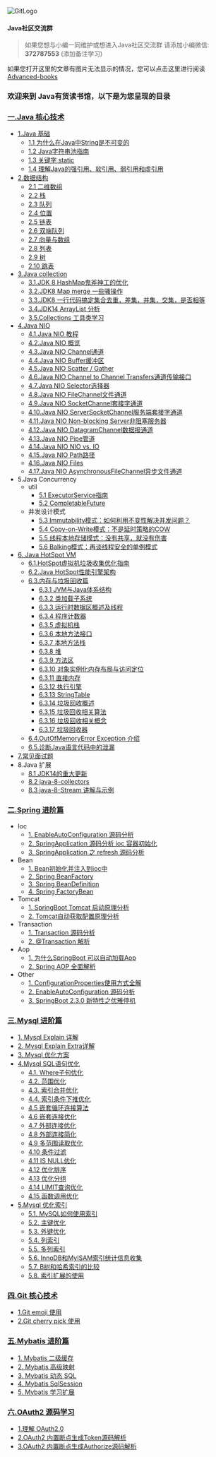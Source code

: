 ![GitLogo](doc/logo/book.jpg)

#### Java社区交流群
> 如果您想与小编一同维护或想进入Java社区交流群 
> 请添加小编微信: **372787553** (添加备注学习)

如果您打开这里的文章有图片无法显示的情况，您可以点击这里进行阅读[Advanced-books](https://gitee.com/YangHaiJi/Advanced-books)

### 欢迎来到 Java有货读书馆，以下是为您呈现的目录

### [一.Java 核心技术](note/java/README.md)
 - [1.Java 基础](note/java/base/README.md)
     - [1.1 为什么在Java中String是不可变的](note/java/base/book/String.md)
     - [1.2 Java字符串池指南](note/java/base/book/StringPool.md)
     - [1.3 关键字 static](note/java/base/book/static.md)
     - [1.4 理解Java的强引用、软引用、弱引用和虚引用](note/java/base/book/Reference.md)
 - [2.数据结构](note/java/datastructure/README.md)
     - [2.1 二维数组](note/java/datastructure/book/SparseArray.md)
     - [2.2 栈](note/java/datastructure/book/Stack.md)
     - [2.3 队列](note/java/datastructure/book/Queue.md)
     - [2.4 位置](note/java/datastructure/book/Position.md)
     - [2.5 链表](note/java/datastructure/book/Linkend.md)
     - [2.6 双端队列](note/java/datastructure/book/Deque.md)
     - [2.7 向量与数组](note/java/datastructure/book/VectorOrArrayList.md)
     - [2.8 列表](note/java/datastructure/book/List.md)
     - [2.9 树](note/java/datastructure/book/Tree.md)
     - [2.10 跳表](note/java/datastructure/book/skipList.md)
 - [3.Java collection](note/java/collection/README.md)
     - [3.1.JDK 8 HashMap鬼斧神工的优化](https://blog.csdn.net/weixin_38937840/article/details/106805496)
     - [3.2.JDK8 Map merge 一些骚操作](note/java/collection/map/map_merge.md)
     - [3.3.JDK8 一行代码搞定集合去重，差集，并集，交集，是否相等](https://blog.csdn.net/weixin_38937840/article/details/107338265)
     - [3.4.JDK14 ArrayList 分析](note/java/collection/list/ArrayList.md)  
     - [3.5.Collections 工具类学习](note/java/collection/collections/collections.md)  
 - [4.Java NIO](note/java/README.md)    
     - [4.1.Java NIO 教程](note/java/nio/book/JavaNIO教程.md)    
     - [4.2.Java NIO 概览](note/java/nio/book/JavaNIO概览.md)    
     - [4.3.Java NIO Channel通道](note/java/nio/book/Channel通道.md)    
     - [4.4.Java NIO Buffer缓冲区](note/java/nio/book/Buffer缓冲区.md)    
     - [4.5.Java NIO Scatter / Gather](note/java/nio/book/ScatterGather.md)    
     - [4.6.Java NIO Channel to Channel Transfers通道传输接口](note/java/nio/book/Transfers通道传输接口.md)    
     - [4.7.Java NIO Selector选择器](note/java/nio/book/Selector选择器.md)    
     - [4.8.Java NIO FileChannel文件通道](note/java/nio/book/FileChannel文件通道.md)    
     - [4.9.Java NIO SocketChannel套接字通道](note/java/nio/book/SocketChannel套接字通道.md)    
     - [4.10.Java NIO ServerSocketChannel服务端套接字通道](note/java/nio/book/ServerSocketChannel服务端套接字通道.md)    
     - [4.11.Java NIO Non-blocking Server非阻塞服务器](note/java/nio/book/Server非阻塞服务器.md)    
     - [4.12.Java NIO DatagramChannel数据报通道](note/java/nio/book/DatagramChannel数据报通道.md)    
     - [4.13.Java NIO Pipe管道](note/java/nio/book/Pipe管道.md)    
     - [4.14.Java NIO NIO vs. IO](note/java/nio/book/NIOvsIO.md)    
     - [4.15.Java NIO Path路径](note/java/nio/book/Path路径.md)    
     - [4.16.Java NIO Files](note/java/nio/book/Files.md)    
     - [4.17.Java NIO AsynchronousFileChannel异步文件通道](note/java/nio/book/AsynchronousFileChannel异步文件通道.md)  
 - 5.Java Concurrency
      - util
        - [5.1 ExecutorService指南](note/java/concurrency/util/ExecutorService指南.md)  
        - [5.2 CompletableFuture](https://blog.csdn.net/weixin_38937840/article/details/105046588) 
      - 并发设计模式
        - [5.3 Immutability模式：如何利用不变性解决并发问题？](note/java/concurrency/designpattern/Immutability.md) 
        - [5.4 Copy-on-Write模式：不是延时策略的COW](note/java/concurrency/designpattern/CopyOnWrite.md) 
        - [5.5 线程本地存储模式：没有共享，就没有伤害](note/java/concurrency/designpattern/ThreadLocalPattern.md) 
        - [5.6 Balking模式：再谈线程安全的单例模式](note/java/concurrency/designpattern/Balking.md) 
 - [6. Java HotSpot VM](note/java/jvm/README.md)
     - [6.1.HotSpot虚拟机垃圾收集优化指南](note/java/jvm/HotSpot/JavaHotSpotVM.md)
     - [6.2.Java HotSpot性能引擎架构](note/java/jvm/HotSpot/JavaHotSpot性能引擎架构.md)
     - [6.3.内存与垃圾回收篇](note/java/jvm/README.md)
         - [6.3.1 JVM与Java体系结构](note/java/jvm/内存与垃圾回收篇/1_JVM与Java体系结构/README.md)
         - [6.3.2 类加载子系统](note/java/jvm/内存与垃圾回收篇/2_类加载子系统/README.md)
         - [6.3.3 运行时数据区概述及线程](note/java/jvm/内存与垃圾回收篇/3_运行时数据区概述及线程/README.md)
         - [6.3.4 程序计数器](note/java/jvm/内存与垃圾回收篇/4_程序计数器/README.md)
         - [6.3.5 虚拟机栈](note/java/jvm/内存与垃圾回收篇/5_虚拟机栈/README.md)
         - [6.3.6 本地方法接口](note/java/jvm/内存与垃圾回收篇/6_本地方法接口/README.md)
         - [6.3.7 本地方法栈](note/java/jvm/内存与垃圾回收篇/7_本地方法栈/README.md)
         - [6.3.8 堆](note/java/jvm/内存与垃圾回收篇/8_堆/README.md)
         - [6.3.9 方法区](note/java/jvm/内存与垃圾回收篇/9_方法区/README.md)
         - [6.3.10 对象实例化内存布局与访问定位](note/java/jvm/内存与垃圾回收篇/10_对象实例化内存布局与访问定位/README.md)
         - [6.3.11 直接内存](note/java/jvm/内存与垃圾回收篇/11_直接内存/README.md)
         - [6.3.12 执行引擎](note/java/jvm/内存与垃圾回收篇/12_执行引擎/README.md)
         - [6.3.13 StringTable](note/java/jvm/内存与垃圾回收篇/13_StringTable/README.md)
         - [6.3.14 垃圾回收概述](note/java/jvm/内存与垃圾回收篇/14_垃圾回收概述/README.md)
         - [6.3.15 垃圾回收相关算法](note/java/jvm/内存与垃圾回收篇/15_垃圾回收相关算法/README.md)
         - [6.3.16 垃圾回收相关概念](note/java/jvm/内存与垃圾回收篇/16_垃圾回收相关概念/README.md)
         - [6.3.17 垃圾回收器](note/java/jvm/内存与垃圾回收篇/17_垃圾回收器/README.md)
     - [6.4.OutOfMemoryError Exception 介绍](note/java/jvm/StandardEditionTroubleshootingGuide/OutOfMemoryErrorException.md)    
     - [6.5.诊断Java语言代码中的泄漏](note/java/jvm/StandardEditionTroubleshootingGuide/DiagnoseLeaksinJavaLanguageCode.md)    
 - [7.常见面试题](note/java/InterviewQuestions/README.md)
 - 8.Java 扩展 
     - [8.1 JDK14的重大更新](https://blog.csdn.net/weixin_38937840/article/details/105054595)
     - [8.2 java-8-collectors](note/java/stream/collectors.md)   
     - [8.3 java-8-Stream 讲解与示例](note/java/stream/stream.md)   
### [二.Spring 进阶篇](note/spring/README.md)
 - Ioc 
     - [1. EnableAutoConfiguration 源码分析](note/spring/book/EnableAutoConfiguration.md)
     - [2. SpringApplication 源码分析 ioc 容器初始化](note/spring/book/ioc/SpringApplication.md)
     - [3. SpringApplication 之 refresh 源码分析](note/spring/book/ioc/refresh.md)
 - Bean    
     - [1. Bean初始化并注入到ioc中](note/spring/book/bean/InitBean.md)
     - [2. Spring BeanFactory ](note/spring/book/bean/BeanFactory.md)
     - [3. Spring BeanDefinition](note/spring/book/bean/BeanDefinition.md)
     - [4. Spring FactoryBean](note/spring/book/bean/FactoryBean.md)
 - Tomcat    
     - [1. SpringBoot Tomcat 启动原理分析](note/spring/book/ioc/SpringBoot_Tomcat.md)
     - [2. Tomcat自动获取配置原理分析](note/spring/book/ioc/TomcatConfigurationFile.md)
 - Transaction
     - [1. Transaction 源码分析](note/spring/book/transaction/Transaction_invoke.md)
     - [2. @Transaction 解析](note/spring/book/transaction/Transaction解析.md)
 - Aop
     - [1. 为什么SpringBoot 可以自动加载Aop](note/spring/book/aop/SpringAutoProxy.md)        
     - [2. Spring AOP 全面解析](note/spring/book/aop/SpringAop.md)        
 - Other 
     - [1. ConfigurationProperties使用方式全解](note/spring/book/ConfigurationProperties.md)
     - [2. EnableAutoConfiguration 源码分析](note/spring/book/EnableAutoConfiguration.md)
     - [3. SpringBoot 2.3.0 新特性之优雅停机](note/spring/book/GracefulShutdown.md)
### [三.Mysql 进阶篇](note/mysql/README.md)
 - [1. Mysql Explain 详解](note/mysql/book/Explain.md)
 - [2. Mysql Explain Extra详解](note/mysql/book/Extra.md)
 - [3. Mysql 优化方案](note/mysql/book/优化方案.md)
 - [4.Mysql SQL语句优化](note/mysql/book/sql优化/优化SQL语句.md)
     - [4.1. Where子句优化](note/mysql/book/sql优化/WHERE子句优化.md)
     - [4.2. 范围优化](note/mysql/book/sql优化/范围优化.md)
     - [4.3. 索引合并优化](note/mysql/book/sql优化/索引合并优化.md)
     - [4.4. 索引条件下推优化](note/mysql/book/sql优化/索引条件下推优化.md)
     - [4.5 嵌套循环连接算法](note/mysql/book/sql优化/嵌套循环连接算法.md)
     - [4.6 嵌套连接优化](note/mysql/book/sql优化/嵌套连接接优化.md)
     - [4.7 外部连接优化](note/mysql/book/sql优化/外部连接优化.md)
     - [4.8 外部连接简化](note/mysql/book/sql优化/外部连接简化.md)
     - [4.9 多范围读取优化](note/mysql/book/sql优化/多范围读取优化.md)
     - [4.10 条件过滤](note/mysql/book/sql优化/条件过滤.md)
     - [4.11 IS NULL优化](note/mysql/book/sql优化/ISNULL优化.md)
     - [4.12 优化排序](note/mysql/book/sql优化/优化排序.md)
     - [4.13 优化分组](note/mysql/book/sql优化/优化分组.md)
     - [4.14 LIMIT查询优化](note/mysql/book/sql优化/LIMIT查询优化.md)
     - [4.15 函数调用优化](note/mysql/book/sql优化/函数调用优化.md)
 - [5.Mysql 优化索引](note/mysql/book/索引优化/优化索引.md)
     - [5.1. MySQL如何使用索引](note/mysql/book/索引优化/MySQL如何使用索引.md)
     - [5.2. 主键优化](note/mysql/book/索引优化/主键优化.md)
     - [5.3. 外键优化](note/mysql/book/索引优化/外键优化.md)
     - [5.4. 列索引](note/mysql/book/索引优化/列索引.md)
     - [5.5. 多列索引](note/mysql/book/索引优化/多列索引.md)
     - [5.6. InnoDB和MyISAM索引统计信息收集](note/mysql/book/索引优化/InnoDB和MyISAM索引统计信息收集.md)
     - [5.7. B树和哈希索引的比较](note/mysql/book/索引优化/B树和哈希索引的比较.md)
     - [5.8. 索引扩展的使用](note/mysql/book/索引优化/索引扩展的使用.md)        
### [四.Git 核心技术](note/git/README.md)
 - [1.Git emoji 使用](note/git/emoji/emoji.md)
 - [2.Git cherry pick 使用](note/git/senior/cherryPick.md)
### [五.Mybatis 进阶篇](note/mybatis/README.md)  
 - [1. Mybatis 二级缓存](https://blog.csdn.net/weixin_38937840/article/details/106332696)
 - [2. Mybatis 高级映射](note/mybatis/book/结果映射.md)
 - [3. Mybatis 动态 SQL](note/mybatis/book/动态SQL.md)
 - [4. Mybatis SqlSession](note/mybatis/book/SqlSession.md) 
 - [5. Mybatis 学习扩展](note/mybatis/book/扩展.md)
### [六.OAuth2 源码学习](note/oauth/README.md)
 - [1.理解 OAuth2.0](note/oauth/book/OAuth.md)
 - [2.OAuth2 内置断点生成Token源码解析](note/oauth/book/OAuthToken.md)
 - [3.OAuth2 内置断点生成Authorize源码解析](note/oauth/book/AuthorizationEndpoint.md)    